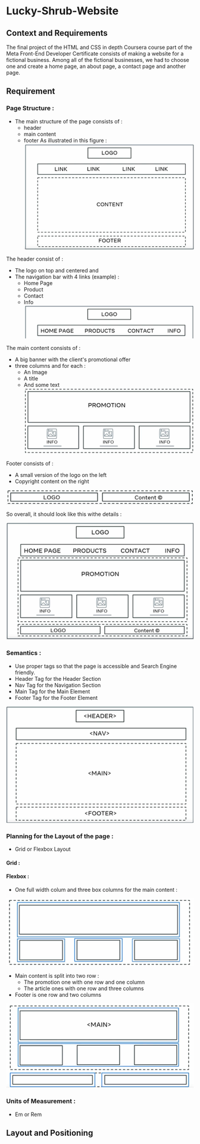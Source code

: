 # Lucky-Shrub-Website

## Context and Requirements
The final project of the HTML and CSS in depth Coursera course part of the Meta Front-End Developer Certificate consists of making a website for a fictional business. Among all of the fictional businesses, we had to choose one and create a home page, an about page, a contact page and another page.

## Requirement

### Page Structure : 

- The main structure of the page consists of : 
    - header 
    - main content 
    - footer 
As illustrated in this figure : 
![Structure of the Home Web Page](./markdown_images/Main_Structure.png "Structure of the page")

The header consist of : 
- The logo on top and centered and 
- The navigation bar with 4 links (example) : 
    - Home Page
    - Product 
    - Contact 
    - Info 
![Example of Navigation](./markdown_images/navigation_menu.png "Navigation Example")

The main content consists of : 
- A big banner with the client's promotional offer 
- three columns and for each : 
    - An Image
    - A title 
    - And some text 
![Main Content General Structure](./markdown_images/main_content_general_structure.png "Main Content General Structure")

Footer consists of : 
- A small version of the logo on the left 
- Copyright content on the right

![Footer General Structure](./markdown_images/footer_general_structure.png "Footer General Structure")

So overall, it should look like this withe details : 

![Main Structure With Details](./markdown_images/overall_structure.png "Main Structure With Details")

### Semantics : 

- Use proper tags so that the page is accessible and Search Engine friendly.
- Header Tag for the Header Section 
- Nav Tag for the Navigation Section
- Main Tag for the Main Element
- Footer Tag for the Footer Element 

![Tags to Use for the Main Structure](./markdown_images/tags_to_use.png "Tags to Use for the Main Structure")

### Planning for the Layout of the page : 

- Grid or Flexbox Layout

#### Grid : 

#### Flexbox : 

- One full width colum and three box columns for the main content : 

![Layout Example](./markdown_images/Layout_Structure.png "Layout Example")

- Main content is split into two row : 
    - The promotion one with one row and one column
    - The article ones with one row and three columns
- Footer is one row and two columns 

![Overall Layout Structure](./markdown_images/overall_layout.png "Overall Layout Structure")

### Units of Measurement : 

- Em or Rem 


## Layout and Positioning 

